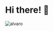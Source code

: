 <h1 align='left'> Hi there! 👋</h1>

![alvaro](https://user-images.githubusercontent.com/61075383/212468737-5b32f5e3-bb2d-421e-8854-48f6a124f3dd.jpg)

